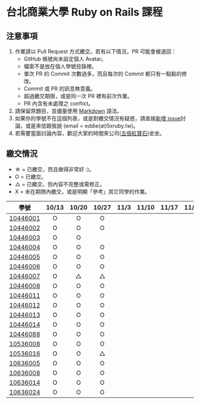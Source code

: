 # 台北商業大學 Ruby on Rails 課程

## 注意事項

1. 作業請以 Pull Request 方式繳交。若有以下情況，PR 可能會被退回：
   * GitHub 帳號尚未設定個人 Avatar。
   * 檔案不是放在個人學號目錄裡。
   * 單次 PR 的 Commit 次數過多，而且每次的 Commit 都只有一點點的修改。
   * Commit 或 PR 的訊息無意義。
   * 超過繳交期限，或是同一次 PR 裡有前次作業。
   * PR 內含有未處理之 conflict。
2. 請保留原題目，並儘量使用 [Markdown](http://daringfireball.net/projects/markdown/) 語法。
3. 如果你的學號不在這個列表，或是對繳交情況有疑惑，請直接[新增 issue](https://github.com/kaochenlong/ntub_homework/issues/new)討論，或是來信跟我說 (email = eddie(at)5xruby.tw)。
4. 若需要當面討論內容，歡迎大家約時間來公司([五倍紅寶石](https://5xruby.tw/))坐坐。

## 繳交情況

* ☆ = 已繳交，而且做得非常好 :)。
* O = 已繳交。
* △ = 已繳交，但內容不完整或需修正。
* X = 未在期限內繳交，或是明顯「參考」其它同學的作業。

| 學號      | 10/13 | 10/20 | 10/27 | 11/3 | 11/10 | 11/17  | 11/24 | 12/1 | 12/8 |
| --------- |:-----:|:-----:|:-----:|:----:|:--:|:--:|:--:|:--:|:--:|
| [10446001](https://github.com/10446001) | O | O | O | | | | | | |
| [10446002](https://github.com/maryyu456) | O | O | O | | | | | | |
| [10446003](https://github.com/Peggy10446003) | O | O | | | | | | | |
| [10446004](https://github.com/leslie0726) | O | O | O | | | | | | |
| [10446005](https://github.com/JiaWeiXie) | O | O | O | | | | | | |
| [10446006](https://github.com/chiaqingwu) | O | O | O | | | | | | |
| [10446007](https://github.com/IffyArt) | O | △  | △  | | | | | | |
| [10446008](https://github.com/Drunces) | O | O | O | | | | | | |
| [10446011](https://github.com/jerry0513) | O | O | O | | | | | | |
| [10446012](https://github.com/10446012) | O | O | O | | | | | | |
| [10446013](https://github.com/mushroomchen0429) | O | O | O | | | | | | |
| [10446014](https://github.com/10446014) | O | O | O | | | | | | |
| [10446088](https://github.com/jchsuHsu) | O | O | O | | | | | | |
| [10536008](https://github.com/ting434252) | O | O | O | | | | | | |
| [10536016](https://github.com/Luck626kkk) | O | O | △  | | | | | | |
| [10636005](https://github.com/chiiien) | O | O | O | | | | | | |
| [10636008](https://github.com/s920613a) | O | O | O | | | | | | |
| [10636014](https://github.com/zhang-rongzhen) | O | O | O | | | | | | |
| [10636024](https://github.com/changyuchieh) | O | O | O | | | | | | |
